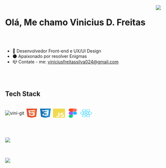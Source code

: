 <img align="right" height="660px" src="https://raw.githubusercontent.com/gist/vinicius024/3ae18ec6fcb0eeebfecf15667f74593d/raw/d03f4f2569a2536de1181854a5012f81bb5e5627/githubcard.svg"/>

<h1>Olá, Me chamo Vinicius D. Freitas</h1>


<br></br>

- 🔰 Desenvolvedor Front-end e UX/UI Design
- 🌑 Apaixonado por resolver Enigmas
- 📪 Contate - me: viniciusfreitassilva024@gmail.com


<br></br>

## Tech Stack
<div style="display: inline_block" align="left"><br>
  <img align="center" alt="vini-git" height="30" width="40" src="https://cdn.jsdelivr.net/gh/devicons/devicon/icons/git/git-original.svg" />
  <img align="center" alt="vini-HTML" height="30" width="40" src="https://raw.githubusercontent.com/devicons/devicon/master/icons/html5/html5-original.svg">
  <img align="center" alt="vini-CSS" height="30" width="40" src="https://raw.githubusercontent.com/devicons/devicon/master/icons/css3/css3-original.svg">
  <img align="center" alt="vini-Js" height="30" width="40" src="https://raw.githubusercontent.com/devicons/devicon/master/icons/javascript/javascript-plain.svg">
  <img align="center" alt="vini-Figma" height="30" width="40" src="https://raw.githubusercontent.com/devicons/devicon/master/icons/figma/figma-original.svg">
  <img align="center" alt="vini-React" height="30" width="40" src="https://raw.githubusercontent.com/devicons/devicon/master/icons/react/react-original.svg">
</div>

<br></br>

<a href="https://github.com/anuraghazra/github-readme-stats">
  <img align="center" src="https://github-readme-stats.vercel.app/api/top-langs/?username=vinicius024&layout=compact" />
</a>

<br></br>
<a href="https://github.com/anuraghazra/convoychat">
  <img align="center" src="https://github-readme-stats.vercel.app/api?username=vinicius024&show_icons=true&theme=dracula" />
</a>


